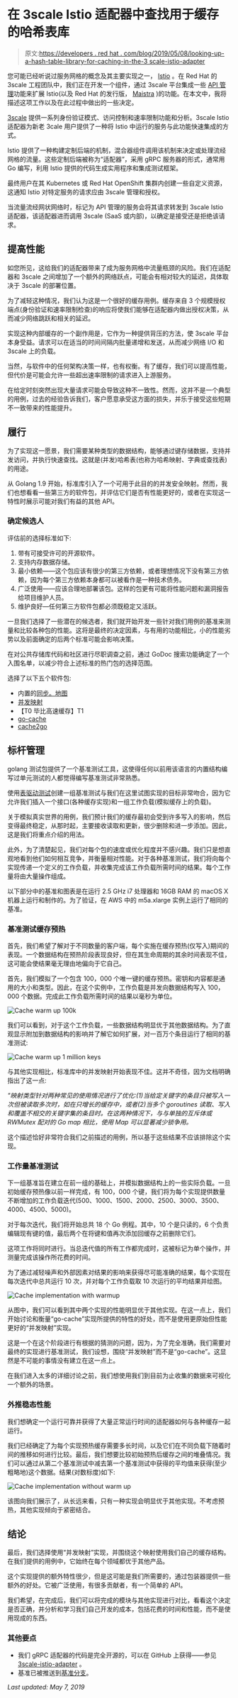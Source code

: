 # 在 3scale Istio 适配器中查找用于缓存的哈希表库

> 原文:[https://developers . red hat . com/blog/2019/05/08/looking-up-a-hash-table-library-for-caching-in-the-3 scale-istio-adapter](https://developers.redhat.com/blog/2019/05/08/looking-up-a-hash-table-library-for-caching-in-the-3scale-istio-adapter)

您可能已经听说过服务网格的概念及其主要实现之一， [Istio](https://istio.io) 。在 Red Hat 的 3scale 工程团队中，我们正在开发一个组件，通过 3scale 平台集成一些 [API 管理](https://www.redhat.com/en/technologies/jboss-middleware/3scale)功能来扩展 Istio(以及 Red Hat 的发行版， [Maistra](https://maistra.io) )的功能。在本文中，我将描述这项工作以及在此过程中做出的一些决定。

[3scale](https://developers.redhat.com/products/3scale/overview) 提供一系列身份验证模式、访问控制和速率限制功能和分析。3scale Istio 适配器为新老 3cale 用户提供了一种将 Istio 中运行的服务与此功能快速集成的方式。

Istio 提供了一种构建定制后端的机制，混合器组件调用该机制来决定或处理流经网格的流量。这些定制后端被称为“适配器”，采用 gRPC 服务器的形式，通常用 Go 编写，利用 Istio 提供的代码生成实用程序和集成测试框架。

最终用户在其 Kubernetes 或 Red Hat OpenShift 集群内创建一些自定义资源，这通知 Istio 对特定服务的请求应由 3scale 管理和授权。

当流量流经网状网络时，标记为 API 管理的服务会将其请求转发到 3scale Istio 适配器，该适配器进而调用 3scale (SaaS 或内部)，以确定是接受还是拒绝该请求。

## 提高性能

如您所见，这给我们的适配器带来了成为服务网格中流量瓶颈的风险。我们在适配器和 3scale 之间增加了一个额外的网络跃点，可能会有相对较大的延迟，具体取决于 3scale 的部署位置。

为了减轻这种情况，我们认为这是一个很好的缓存用例。缓存来自 3 个规模授权端点(身份验证和速率限制检查)的响应将使我们能够在适配器内做出授权决策，从而减少网络跳跃和相关的延迟。

实现这种内部缓存的一个副作用是，它作为一种提供背压的方法，使 3scale 平台本身受益。请求可以在适当的时间间隔内批量递增和发送，从而减少网络 I/O 和 3scale 上的负载。

当然，与软件中的任何架构决策一样，也有权衡。有了缓存，我们可以提高性能，但代价是可能会允许一些超出速率限制的请求进入上游服务。

在给定时刻突然出现大量请求可能会导致这种不一致性。然而，这并不是一个典型的用例，过去的经验告诉我们，客户愿意承受这方面的损失，并乐于接受这些短期不一致带来的性能提升。

## 履行

为了实现这一愿景，我们需要某种类型的数据结构，能够通过键存储数据，支持并发访问，并执行快速查找。这就是(并发)哈希表(也称为哈希映射、字典或查找表)的用途。

从 Golang 1.9 开始，标准库引入了一个可用于此目的的并发安全映射。然而，我们也想看看一些第三方的软件包，并评估它们是否有性能更好的，或者在实现这一特性时展示可能对我们有益的其他 API。

### 确定候选人

评估前的选择标准如下:

1.  带有可接受许可的开源软件。
2.  支持内存数据存储。
3.  最小依赖——这个包应该有很少的第三方依赖，或者理想情况下没有第三方依赖，因为每个第三方依赖本身都可以被看作是一种技术债务。
4.  广泛使用——应该合理地部署该包。这样的包更有可能将性能问题和漏洞报告给项目维护人员。
5.  维护良好—任何第三方软件包都必须既稳定又活跃。

一旦我们选择了一些潜在的候选者，我们就开始开发一些针对我们用例的基准来测量和比较各种包的性能。这将是最终的决定因素，与有用的功能相比，小的性能劣势以及前面确定的后两个标准可能会影响决策。

在对公共存储库代码和社区进行尽职调查之前，通过 GoDoc 搜索功能确定了一个入围名单，以减少符合上述标准的热门包的选择范围。

选择了以下五个软件包:

*   内置的[同步。地图](https://golang.org/pkg/sync/#Map)
*   [并发映射](https://github.com/orcaman/concurrent-map)
*   【T0 毕比高速缓存】T1
*   [go-cache](https://github.com/patrickmn/go-cache)
*   [cache2go](https://github.com/muesli/cache2go)

## 标杆管理

golang 测试包提供了一个基准测试工具，这使得任何以前用该语言的内置结构编写过单元测试的人都觉得编写基准测试非常熟悉。

使用[表驱动测试](https://github.com/golang/go/wiki/TableDrivenTests)创建一组基准测试与我们在这里试图实现的目标非常吻合，因为它允许我们插入一个接口(各种缓存实现)和一组工作负载(模拟缓存上的负载)。

关于模拟真实世界的用例，我们预计我们的缓存最初会受到许多写入的影响，然后变得最终稳定，从那时起，主要接收读取和更新，很少删除和进一步添加。因此，这是我们将重点介绍的用法。

此外，为了清楚起见，我们对每个包的速度或优化程度并不感兴趣。我们只是想直观地看到他们如何相互竞争，并衡量相对性能。对于各种基准测试，我们将向每个实现传递一个定义的工作负载，并收集完成该工作负载所需时间的结果。每个工作量将由大量操作组成。

以下部分中的基准和图表是在运行 2.5 GHz i7 处理器和 16GB RAM 的 macOS X 机器上运行和制作的。为了验证，在 AWS 中的 m5a.xlarge 实例上运行了相同的基准。

### 基准测试缓存预热

首先，我们希望了解对于不同数量的客户端，每个实施在缓存预热(仅写入)期间的表现。一个数据结构在预热阶段表现良好，但在其生命周期的其余时间表现不佳，这可能会使结果毫无理由地偏向于它自己。

首先，我们模拟了一个包含 100，000 个唯一键的缓存预热。密钥和内容都是通用的大小和类型。因此，在这个实例中，工作负载是并发向数据结构写入 100，000 个数据。完成此工作负载所需时间的结果以毫秒为单位。

![Cache warm up 100k](../Images/3bbb10a8cfd2d89f2e7789df25a80c6d.png)

我们可以看到，对于这个工作负载，一些数据结构明显优于其他数据结构。为了直观显示附加到数据结构的影响并了解它如何扩展，对一百万个条目运行了相同的基准测试:

![Cache warm up 1 million keys](../Images/7580d98640ff78774c504303f1f79c30.png)

与其他实现相比，标准库中的并发映射开始表现不佳。这并不奇怪，因为文档明确指出了这一点:

*"映射类型针对两种常见的使用情况进行了优化:(1)当给定关键字的条目只被写入一次但被读取多次时，如在只增长的缓存中，或者(2)当多个 goroutines 读取、写入和覆盖不相交的关键字集的条目时。在这两种情况下，与与单独的互斥体或 RWMutex 配对的 Go map 相比，使用 Map 可以显著减少锁争用。*

这个描述恰好非常符合我们之前描述的用例，所以基于这些结果不应该排除这个实现。

### 工作量基准测试

下一组基准旨在建立在前一组的基础上，并模拟数据结构上的一些实际负载。一旦初始缓存预热像以前一样完成，有 100，000 个键，我们将为每个实现提供数量不断增加的工作负载迭代(500、1000、1500、2000、2500、3000、3500、4000、4500、5000)。

对于每次迭代，我们将开始总共 18 个 Go 例程。其中，10 个是只读的，6 个负责编辑现有键的值，最后两个在将键和值再次添加回缓存之前删除它们。

这项工作将同时进行。当总迭代值的所有工作都完成时，这被标记为单个操作，并测量完成该操作所花费的时间。

为了通过减轻噪声和外部因素对结果的影响来获得尽可能准确的结果，每个实现在每次迭代中总共运行 10 次，并对每个工作负载取 10 次运行的平均结果并绘图。

![Cache implementation with warmup](../Images/f932d87cc8a8f0906afde7dbcb2b950c.png)

从图中，我们可以看到其中两个实现的性能明显优于其他实现。在这一点上，我们开始讨论和衡量“go-cache”实现所提供的特性的好处，而不是使用更原始但性能更好的“并发映射”实现。

这是一个在这个阶段进行有根据的猜测的问题，因为，为了完全准确，我们需要对最终的实现进行基准测试，我们设想，围绕“并发映射”而不是“go-cache”。这显然是不可能的事情没有建立在这一点上。

在我们进入太多的详细讨论之前，我们想使用我们到目前为止收集的数据来可视化一个额外的场景。

### 外推稳态性能

我们想确定一个运行可靠并获得了大量正常运行时间的适配器如何与各种缓存一起运行。

我们已经确定了为每个实现预热缓存需要多长时间，以及它们在不同负载下随着时间的推移如何进行比较。最后，我们想要比较初始预热后缓存之间的堆叠情况。我们可以通过从第二个基准测试中减去第一个基准测试中获得的平均值来获得(至少粗略地)这个数据。结果(对数标度)如下:

![Cache implementation without warm up](../Images/c845d24d3e0c2a4573cf9dcf056075d3.png)

该图向我们展示了，从长远来看，只有一种实现会明显优于其他实现。不考虑预热，其他实现倾向于紧密结合。

## 结论

最后，我们选择使用“并发映射”实现，并围绕这个映射使用我们自己的缓存结构。在我们提供的用例中，它始终在每个领域都优于其他产品。

这个实现提供的额外特性很少，但是这可能是我们所需要的，通过包装器提供一些额外的好处。它被广泛使用，有很多贡献者，有一个简单的 API。

我们希望，在完成后，我们可以将完成的模块与其他实现进行对比，看看这个决定是否正确，并分析和学习我们自己开发的成本，包括花费的时间和性能，而不是使用现成的东西。

### 其他要点

*   我们 gRPC 适配器的代码是完全开源的，可以在 GitHub 上获得——参见 [3scale-istio-adapter](https://github.com/3scale/3scale-istio-adapter/tree/benchmarks) 。
*   基准已被推送到[基准分支](https://github.com/3scale/3scale-istio-adapter/tree/benchmarks)。

*Last updated: May 7, 2019*